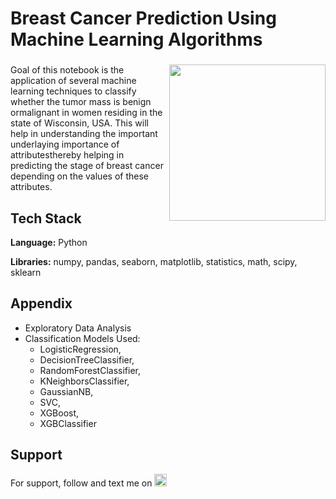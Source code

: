 # Breast Cancer Prediction Using Machine Learning Algorithms

###

<img align="right" height="250" src="https://export-download.canva.com/j0g_k/DAFgolj0g_k/382/0-2874814825310937997.gif?X-Amz-Algorithm=AWS4-HMAC-SHA256&X-Amz-Credential=AKIAJHKNGJLC2J7OGJ6Q%2F20230603%2Fus-east-1%2Fs3%2Faws4_request&X-Amz-Date=20230603T181501Z&X-Amz-Expires=65026&X-Amz-Signature=f1777a741d2cfe4e232032458b16469a65ebfc2090db3179bbd8d5ddec3aba93&X-Amz-SignedHeaders=host&response-content-disposition=attachment%3B%20filename%2A%3DUTF-8%27%27World%2520Cancer%2520Day.gif&response-expires=Sun%2C%2004%20Jun%202023%2012%3A18%3A47%20GMT"/>

###

Goal of this notebook is the application of several machine learning techniques to classify whether the tumor mass is benign ormalignant in women residing in the state of Wisconsin, USA. This will help in understanding the important underlaying importance of attributesthereby helping in predicting the stage of breast cancer depending on the values of these attributes.

## Tech Stack

**Language:** Python

**Libraries:** numpy, pandas, seaborn, matplotlib, statistics, math, scipy, sklearn

## Appendix

* Exploratory Data Analysis
* Classification Models Used: 
   * LogisticRegression, 
   * DecisionTreeClassifier, 
   * RandomForestClassifier, 
   * KNeighborsClassifier, 
   * GaussianNB, 
   * SVC, 
   * XGBoost, 
   * XGBClassifier

## Support

For support, follow and text me on </a>
    <a href="https://www.linkedin.com/in/tajamulk2/" target="_blank">
    <img src="https://img.shields.io/static/v1?message=LinkedIn&logo=linkedin&label=&color=0077B5&logoColor=white&labelColor=&style=plastic" height="20" alt="linkedin logo"  />
  </a>



